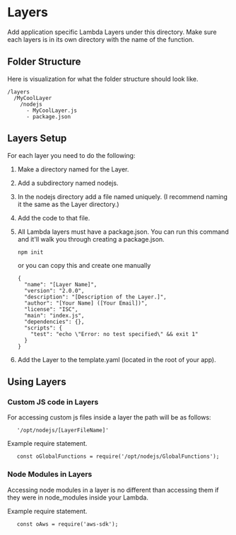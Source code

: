 # Layers

Add application specific Lambda Layers under this directory.  Make sure each layers is in its own directory with the name of the function.

## Folder Structure

Here is visualization for what the folder structure should look like.

```
/layers
  /MyCoolLayer
    /nodejs
      - MyCoolLayer.js
      - package.json
```
      
## Layers Setup

For each layer you need to do the following:

1. Make a directory named for the Layer.

2. Add a subdirectory named nodejs.

3. In the nodejs directory add a file named uniquely. (I recommend naming it the same as the Layer directory.)

4. Add the code to that file.

5. All Lambda layers must have a package.json.
    You can run this command and it'll walk you through creating a package.json.
    ```
    npm init
    ```
    or you can copy this and create one manually
    ```
    {
      "name": "[Layer Name]",
      "version": "2.0.0",
      "description": "[Description of the Layer.]",
      "author": "[Your Name] ([Your Email])",
      "license": "ISC",
      "main": "index.js",
      "dependencies": {},
      "scripts": {
        "test": "echo \"Error: no test specified\" && exit 1"
      }
    }
    ```

6. Add the Layer to the template.yaml (located in the root of your app).

## Using Layers

### Custom JS code in Layers

For accessing custom js files inside a layer the path will be as follows:
```
   '/opt/nodejs/[LayerFileName]'
```

Example require statement.
```
   const oGlobalFunctions = require('/opt/nodejs/GlobalFunctions');
```

### Node Modules in Layers

Accessing node modules in a layer is no different than accessing them if they were in node_modules inside your Lambda.

Example require statement.
```
   const oAws = require('aws-sdk');
```
